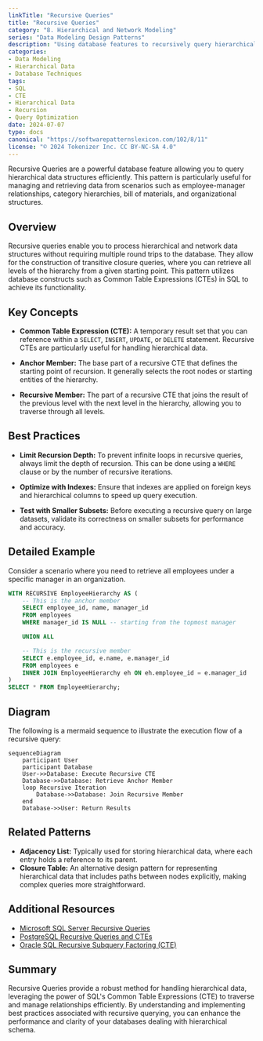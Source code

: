 ```yaml
---
linkTitle: "Recursive Queries"
title: "Recursive Queries"
category: "8. Hierarchical and Network Modeling"
series: "Data Modeling Design Patterns"
description: "Using database features to recursively query hierarchical data structures, often employed in scenarios like employee-manager relationships."
categories:
- Data Modeling
- Hierarchical Data
- Database Techniques
tags:
- SQL
- CTE
- Hierarchical Data
- Recursion
- Query Optimization
date: 2024-07-07
type: docs
canonical: "https://softwarepatternslexicon.com/102/8/11"
license: "© 2024 Tokenizer Inc. CC BY-NC-SA 4.0"
---
```



Recursive Queries are a powerful database feature allowing you to query hierarchical data structures efficiently. This pattern is particularly useful for managing and retrieving data from scenarios such as employee-manager relationships, category hierarchies, bill of materials, and organizational structures.

## Overview

Recursive queries enable you to process hierarchical and network data structures without requiring multiple round trips to the database. They allow for the construction of transitive closure queries, where you can retrieve all levels of the hierarchy from a given starting point. This pattern utilizes database constructs such as Common Table Expressions (CTEs) in SQL to achieve its functionality.

## Key Concepts

- **Common Table Expression (CTE):** A temporary result set that you can reference within a `SELECT`, `INSERT`, `UPDATE`, or `DELETE` statement. Recursive CTEs are particularly useful for handling hierarchical data.
  
- **Anchor Member:** The base part of a recursive CTE that defines the starting point of recursion. It generally selects the root nodes or starting entities of the hierarchy.
  
- **Recursive Member:** The part of a recursive CTE that joins the result of the previous level with the next level in the hierarchy, allowing you to traverse through all levels.

## Best Practices

- **Limit Recursion Depth:** To prevent infinite loops in recursive queries, always limit the depth of recursion. This can be done using a `WHERE` clause or by the number of recursive iterations.
  
- **Optimize with Indexes:** Ensure that indexes are applied on foreign keys and hierarchical columns to speed up query execution.
  
- **Test with Smaller Subsets:** Before executing a recursive query on large datasets, validate its correctness on smaller subsets for performance and accuracy.

## Detailed Example

Consider a scenario where you need to retrieve all employees under a specific manager in an organization.

```sql
WITH RECURSIVE EmployeeHierarchy AS (
    -- This is the anchor member
    SELECT employee_id, name, manager_id
    FROM employees
    WHERE manager_id IS NULL -- starting from the topmost manager

    UNION ALL

    -- This is the recursive member
    SELECT e.employee_id, e.name, e.manager_id
    FROM employees e
    INNER JOIN EmployeeHierarchy eh ON eh.employee_id = e.manager_id
)
SELECT * FROM EmployeeHierarchy;
```

## Diagram

The following is a mermaid sequence to illustrate the execution flow of a recursive query:

```mermaid
sequenceDiagram
    participant User
    participant Database
    User->>Database: Execute Recursive CTE
    Database->>Database: Retrieve Anchor Member
    loop Recursive Iteration
        Database->>Database: Join Recursive Member
    end
    Database->>User: Return Results
```

## Related Patterns

- **Adjacency List:** Typically used for storing hierarchical data, where each entry holds a reference to its parent.
- **Closure Table:** An alternative design pattern for representing hierarchical data that includes paths between nodes explicitly, making complex queries more straightforward.

## Additional Resources

- [Microsoft SQL Server Recursive Queries](https://docs.microsoft.com/en-us/sql/relational-databases/performance/recursive-queries-sql-server)
- [PostgreSQL Recursive Queries and CTEs](https://www.postgresql.org/docs/current/queries-with.html)
- [Oracle SQL Recursive Subquery Factoring (CTE)](https://oracle-base.com/articles/misc/with-clause)

## Summary

Recursive Queries provide a robust method for handling hierarchical data, leveraging the power of SQL's Common Table Expressions (CTE) to traverse and manage relationships efficiently. By understanding and implementing best practices associated with recursive querying, you can enhance the performance and clarity of your databases dealing with hierarchical schema.
